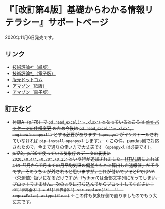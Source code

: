 # 『［改訂第4版］基礎からわかる情報リテラシー』サポートページ

2020年11月6日発売です。

## リンク

* [技術評論社（紙版）](https://gihyo.jp/book/2020/978-4-297-11710-8)
* [技術評論社（電子版）](https://gihyo.jp/dp/ebook/2020/978-4-297-11711-5)
* [版元ドットコム](https://www.hanmoto.com/bd/isbn/9784297117108)
* [アマゾン（紙版）](https://www.amazon.co.jp/dp/429711710X)
* [アマゾン（電子版）](https://www.amazon.co.jp/dp/B08M8XXWNT)

## 訂正など

* ~~付録A（p.178）で `pd.read_excel('〜.xlsx')` となっているところは [xlrd パッケージの仕様変更](https://oku.edu.mie-u.ac.jp/~okumura/python/201212.html) のため今後は `pd.read_excel('〜.xlsx', engine='openpyxl')` とする必要があります（`openpyxl` がインストールされていなければ `pip install openpyxl` します）。~~ ←この件，pandas側で対応されたので，今まで通りの使い方で大丈夫です（`openpyxl` は必要です）。
* ~~p.172，p.180で使っている気象庁のデータの最後に `2020,+0.47*,+0.70*,+0.25*` という行が追加されました。[HTML版](https://www.data.jma.go.jp/cpdinfo/temp/list/an_wld.html)によれば `*` は「1月から11月までの月平均気温の偏差をもとに算出した速報値」だそうです。そのうち `*` が外されると思いますが，これが付いているとRではNA（欠測値）扱いになるだけですが，Pythonでは全部文字列になってしまい，プロットできません。次のように打ち込んでからプロットしてください： `df['世界全体'] = df['世界全体'].str.replace('*', '', regex=False).astype(float)`~~ ←この件も気象庁側で直りましたのでもう大丈夫です。

